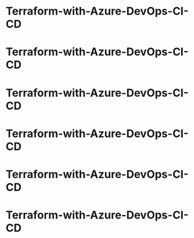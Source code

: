 # Terraform-with-Azure-DevOps-CI-CD


# Terraform-with-Azure-DevOps-CI-CD
# Terraform-with-Azure-DevOps-CI-CD
# Terraform-with-Azure-DevOps-CI-CD
# Terraform-with-Azure-DevOps-CI-CD
# Terraform-with-Azure-DevOps-CI-CD
